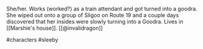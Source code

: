 She/her. Works (worked?) as a train attendant and got turned into a goodra. She wiped out onto a group of Sligoo on Route 19 and a couple days discovered that her insides were slowly turning into a Goodra. Lives in [[Marshie's house]]. [[@invalidragon]]

#characters #sleeby 